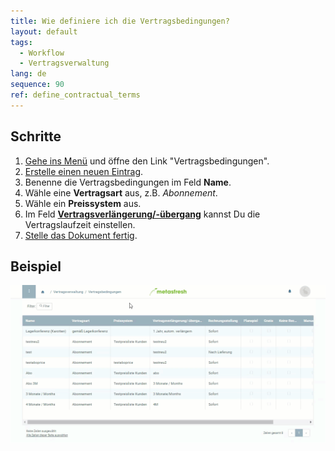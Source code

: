 ```yaml
---
title: Wie definiere ich die Vertragsbedingungen?
layout: default
tags:
  - Workflow
  - Vertragsverwaltung
lang: de
sequence: 90
ref: define_contractual_terms
---
```


## Schritte
1. [Gehe ins Menü](Menu) und öffne den Link "Vertragsbedingungen".
1. [Erstelle einen neuen Eintrag](Neuer_Datensatz_Fenster_Webui).
1. Benenne die Vertragsbedingungen im Feld **Name**.
1. Wähle eine **Vertragsart** aus, z.B. *Abonnement*.
1. Wähle ein **Preissystem** aus.
1. Im Feld **[Vertragsverlängerung/-übergang](Vertragslaufzeit_definieren)** kannst Du die Vertragslaufzeit einstellen.
1. [Stelle das Dokument fertig](BelegverarbeitungFertigstellen).

## Beispiel
![](assets/Vertragsbedingungen_definieren.gif)
